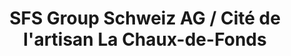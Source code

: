 ---
title: "SFS Group Schweiz AG / Cité de l'artisan La Chaux-de-Fonds"
url: /la-chaux-de-fonds/sfs-group-schweiz-ag-cite-de-lartisan-la-chaux-de-fonds/
shop: Eisenwaren
---